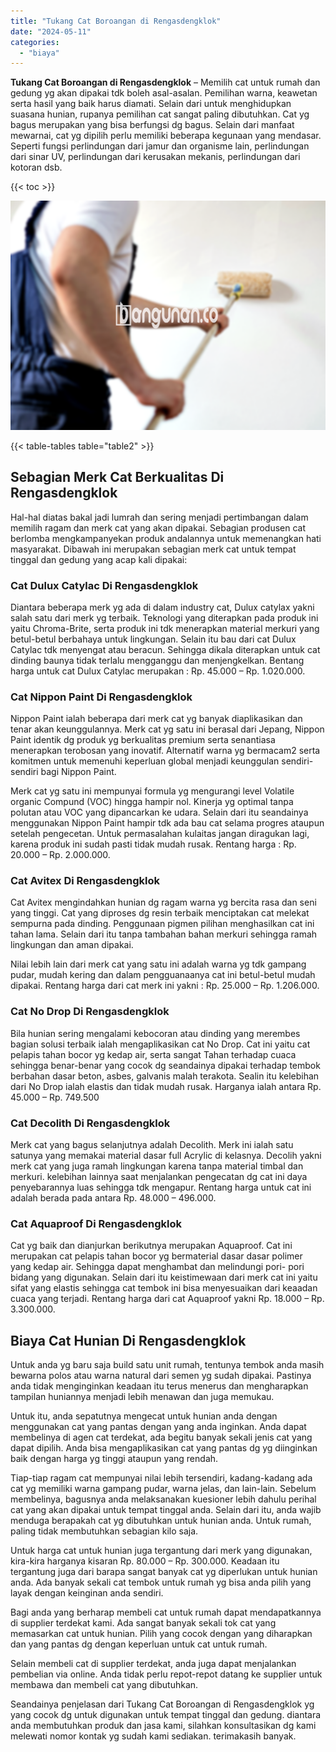```yaml
---
title: "Tukang Cat Boroangan di Rengasdengklok"
date: "2024-05-11"
categories: 
  - "biaya"
---
```


**Tukang Cat Boroangan di Rengasdengklok** – Memilih cat untuk rumah dan gedung yg akan dipakai tdk boleh asal-asalan. Pemilihan warna, keawetan serta hasil yang baik harus diamati. Selain dari untuk menghidupkan suasana hunian, rupanya pemilihan cat sangat paling dibutuhkan. Cat yg bagus merupakan yang bisa berfungsi dg bagus. Selain dari manfaat mewarnai, cat yg dipilih perlu memiliki beberapa kegunaan yang mendasar. Seperti fungsi perlindungan dari jamur dan organisme lain, perlindungan dari sinar UV, perlindungan dari kerusakan mekanis, perlindungan dari kotoran dsb.

{{< toc >}}

![Tukang Cat Boroangan di Rengasdengklok](/images/jasa-cat-murah02.png)

{{< table-tables table="table2" >}}

## Sebagian Merk Cat Berkualitas Di Rengasdengklok

Hal-hal diatas bakal jadi lumrah dan sering menjadi pertimbangan dalam memilih ragam dan merk cat yang akan dipakai. Sebagian produsen cat berlomba mengkampanyekan produk andalannya untuk memenangkan hati masyarakat. Dibawah ini merupakan sebagian merk cat untuk tempat tinggal dan gedung yang acap kali dipakai:

### Cat Dulux Catylac Di Rengasdengklok

Diantara beberapa merk yg ada di dalam industry cat, Dulux catylax yakni salah satu dari merk yg terbaik. Teknologi yang diterapkan pada produk ini yaitu Chroma-Brite, serta produk ini tdk menerapkan material merkuri yang betul-betul berbahaya untuk lingkungan. Selain itu bau dari cat Dulux Catylac tdk menyengat atau beracun. Sehingga dikala diterapkan untuk cat dinding baunya tidak terlalu mengganggu dan menjengkelkan. Bentang harga untuk cat Dulux Catylac merupakan : Rp. 45.000 – Rp. 1.020.000.

### Cat Nippon Paint Di Rengasdengklok

Nippon Paint ialah beberapa dari merk cat yg banyak diaplikasikan dan tenar akan keunggulannya. Merk cat yg satu ini berasal dari Jepang, Nippon Paint identik dg produk yg berkualitas premium serta senantiasa menerapkan terobosan yang inovatif. Alternatif warna yg bermacam2 serta komitmen untuk memenuhi keperluan global menjadi keunggulan sendiri-sendiri bagi Nippon Paint.

Merk cat yg satu ini mempunyai formula yg mengurangi level Volatile organic Compund (VOC) hingga hampir nol. Kinerja yg optimal tanpa polutan atau VOC yang dipancarkan ke udara. Selain dari itu seandainya menggunakan Nippon Paint hampir tdk ada bau cat selama progres ataupun setelah pengecetan. Untuk permasalahan kulaitas jangan diragukan lagi, karena produk ini sudah pasti tidak mudah rusak. Rentang harga : Rp. 20.000 – Rp. 2.000.000.

### Cat Avitex Di Rengasdengklok

Cat Avitex mengindahkan hunian dg ragam warna yg bercita rasa dan seni yang tinggi. Cat yang diproses dg resin terbaik menciptakan cat melekat sempurna pada dinding. Penggunaan pigmen pilihan menghasilkan cat ini tahan lama. Selain dari itu tanpa tambahan bahan merkuri sehingga ramah lingkungan dan aman dipakai.

Nilai lebih lain dari merk cat yang satu ini adalah warna yg tdk gampang pudar, mudah kering dan dalam pengguanaanya cat ini betul-betul mudah dipakai. Rentang harga dari cat merk ini yakni : Rp. 25.000 – Rp. 1.206.000.

### Cat No Drop Di Rengasdengklok

Bila hunian sering mengalami kebocoran atau dinding yang merembes bagian solusi terbaik ialah mengaplikasikan cat No Drop. Cat ini yaitu cat pelapis tahan bocor yg kedap air, serta sangat Tahan terhadap cuaca sehingga benar-benar yang cocok dg seandainya dipakai terhadap tembok berbahan dasar beton, asbes, galvanis malah terakota. Sealin itu kelebihan dari No Drop ialah elastis dan tidak mudah rusak. Harganya ialah antara Rp. 45.000 – Rp. 749.500

### Cat Decolith Di Rengasdengklok

Merk cat yang bagus selanjutnya adalah Decolith. Merk ini ialah satu satunya yang memakai material dasar full Acrylic di kelasnya. Decolih yakni merk cat yang juga ramah lingkungan karena tanpa material timbal dan merkuri. kelebihan lainnya saat menjalankan pengecatan dg cat ini daya penyebarannya luas sehingga tdk mengapur. Rentang harga untuk cat ini adalah berada pada antara Rp. 48.000 – 496.000.

### Cat Aquaproof Di Rengasdengklok

Cat yg baik dan dianjurkan berikutnya merupakan Aquaproof. Cat ini merupakan cat pelapis tahan bocor yg bermaterial dasar dasar polimer yang kedap air. Sehingga dapat menghambat dan melindungi pori- pori bidang yang digunakan. Selain dari itu keistimewaan dari merk cat ini yaitu sifat yang elastis sehingga cat tembok ini bisa menyesuaikan dari keaadan cuaca yang terjadi. Rentang harga dari cat Aquaproof yakni Rp. 18.000 – Rp. 3.300.000.

## Biaya Cat Hunian Di Rengasdengklok

Untuk anda yg baru saja build satu unit rumah, tentunya tembok anda masih bewarna polos atau warna natural dari semen yg sudah dipakai. Pastinya anda tidak menginginkan keadaan itu terus menerus dan mengharapkan tampilan huniannya menjadi lebih menawan dan juga memukau.

Untuk itu, anda sepatutnya mengecat untuk hunian anda dengan menggunakan cat yang pantas dengan yang anda inginkan. Anda dapat membelinya di agen cat terdekat, ada begitu banyak sekali jenis cat yang dapat dipilih. Anda bisa mengaplikasikan cat yang pantas dg yg diinginkan baik dengan harga yg tinggi ataupun yang rendah.

Tiap-tiap ragam cat mempunyai nilai lebih tersendiri, kadang-kadang ada cat yg memiliki warna gampang pudar, warna jelas, dan lain-lain. Sebelum membelinya, bagusnya anda melaksanakan kuesioner lebih dahulu perihal cat yang akan dipakai untuk tempat tinggal anda. Selain dari itu, anda wajib menduga berapakah cat yg dibutuhkan untuk hunian anda. Untuk rumah, paling tidak membutuhkan sebagian kilo saja.

Untuk harga cat untuk hunian juga tergantung dari merk yang digunakan, kira-kira harganya kisaran Rp. 80.000 – Rp. 300.000. Keadaan itu tergantung juga dari barapa sangat banyak cat yg diperlukan untuk hunian anda. Ada banyak sekali cat tembok untuk rumah yg bisa anda pilih yang layak dengan keinginan anda sendiri.

Bagi anda yang berharap membeli cat untuk rumah dapat mendapatkannya di supplier terdekat kami. Ada sangat banyak sekali tok cat yang memasarkan cat untuk hunian. Pilih yang cocok dengan yang diharapkan dan yang pantas dg dengan keperluan untuk cat untuk rumah.

Selain membeli cat di supplier terdekat, anda juga dapat menjalankan pembelian via online. Anda tidak perlu repot-repot datang ke supplier untuk membawa dan membeli cat yang dibutuhkan.

Seandainya penjelasan dari Tukang Cat Boroangan di Rengasdengklok yg yang cocok dg untuk digunakan untuk tempat tinggal dan gedung. diantara anda membutuhkan produk dan jasa kami, silahkan konsultasikan dg kami melewati nomor kontak yg sudah kami sediakan. terimakasih banyak.
